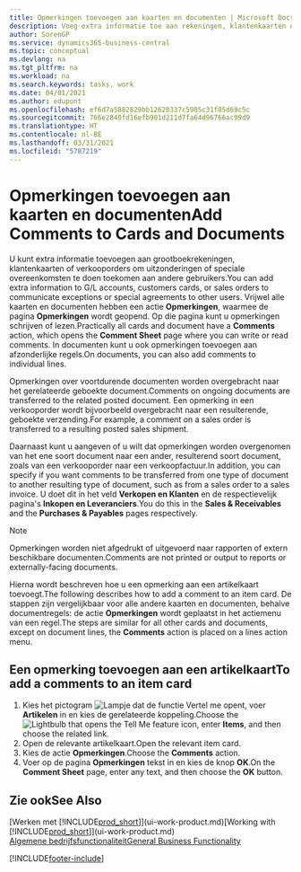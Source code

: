 ```yaml
---
title: Opmerkingen toevoegen aan kaarten en documenten | Microsoft Docs
description: Voeg extra informatie toe aan rekeningen, klantenkaarten of verkooporders om overeenkomsten, zoals een speciale prijs of leveringsmethode, te doen toekomen aan andere gebruikers.
author: SorenGP
ms.service: dynamics365-business-central
ms.topic: conceptual
ms.devlang: na
ms.tgt_pltfrm: na
ms.workload: na
ms.search.keywords: tasks, work
ms.date: 04/01/2021
ms.author: edupont
ms.openlocfilehash: ef6d7a5882829bb12620337c5985c31f85d69c5c
ms.sourcegitcommit: 766e2840fd16efb901d211d7fa64d96766ac99d9
ms.translationtype: HT
ms.contentlocale: nl-BE
ms.lasthandoff: 03/31/2021
ms.locfileid: "5787219"
---
```

# <a name="add-comments-to-cards-and-documents"></a><span data-ttu-id="b1dcb-103">Opmerkingen toevoegen aan kaarten en documenten</span><span class="sxs-lookup"><span data-stu-id="b1dcb-103">Add Comments to Cards and Documents</span></span>
<span data-ttu-id="b1dcb-104">U kunt extra informatie toevoegen aan grootboekrekeningen, klantenkaarten of verkooporders om uitzonderingen of speciale overeenkomsten te doen toekomen aan andere gebruikers.</span><span class="sxs-lookup"><span data-stu-id="b1dcb-104">You can add extra information to G/L accounts, customers cards, or sales orders to communicate exceptions or special agreements to other users.</span></span>
<span data-ttu-id="b1dcb-105">Vrijwel alle kaarten en documenten hebben een actie **Opmerkingen**, waarmee de pagina **Opmerkingen** wordt geopend. Op die pagina kunt u opmerkingen schrijven of lezen.</span><span class="sxs-lookup"><span data-stu-id="b1dcb-105">Practically all cards and document have a **Comments** action, which opens the **Comment Sheet** page where you can write or read comments.</span></span> <span data-ttu-id="b1dcb-106">In documenten kunt u ook opmerkingen toevoegen aan afzonderlijke regels.</span><span class="sxs-lookup"><span data-stu-id="b1dcb-106">On documents, you can also add comments to individual lines.</span></span>

<span data-ttu-id="b1dcb-107">Opmerkingen over voortdurende documenten worden overgebracht naar het gerelateerde geboekte document.</span><span class="sxs-lookup"><span data-stu-id="b1dcb-107">Comments on ongoing documents are transferred to the related posted document.</span></span> <span data-ttu-id="b1dcb-108">Een opmerking in een verkooporder wordt bijvoorbeeld overgebracht naar een resulterende, geboekte verzending.</span><span class="sxs-lookup"><span data-stu-id="b1dcb-108">For example, a comment on a sales order is transferred to a resulting posted sales shipment.</span></span>

<span data-ttu-id="b1dcb-109">Daarnaast kunt u aangeven of u wilt dat opmerkingen worden overgenomen van het ene soort document naar een ander, resulterend soort document, zoals van een verkooporder naar een verkoopfactuur.</span><span class="sxs-lookup"><span data-stu-id="b1dcb-109">In addition, you can specify if you want comments to be transferred from one type of document to another resulting type of document, such as from a sales order to a sales invoice.</span></span> <span data-ttu-id="b1dcb-110">U doet dit in het veld **Verkopen en Klanten** en de respectievelijk pagina's **Inkopen en Leveranciers**.</span><span class="sxs-lookup"><span data-stu-id="b1dcb-110">You do this in the **Sales & Receivables** and the **Purchases & Payables** pages respectively.</span></span>

> [!NOTE]
> <span data-ttu-id="b1dcb-111">Opmerkingen worden niet afgedrukt of uitgevoerd naar rapporten of extern beschikbare documenten.</span><span class="sxs-lookup"><span data-stu-id="b1dcb-111">Comments are not printed or output to reports or externally-facing documents.</span></span>

<span data-ttu-id="b1dcb-112">Hierna wordt beschreven hoe u een opmerking aan een artikelkaart toevoegt.</span><span class="sxs-lookup"><span data-stu-id="b1dcb-112">The following describes how to add a comment to an item card.</span></span> <span data-ttu-id="b1dcb-113">De stappen zijn vergelijkbaar voor alle andere kaarten en documenten, behalve documentregels: de actie **Opmerkingen** wordt geplaatst in het actiemenu van een regel.</span><span class="sxs-lookup"><span data-stu-id="b1dcb-113">The steps are similar for all other cards and documents, except on document lines, the **Comments** action is placed on a lines action menu.</span></span>

## <a name="to-add-a-comments-to-an-item-card"></a><span data-ttu-id="b1dcb-114">Een opmerking toevoegen aan een artikelkaart</span><span class="sxs-lookup"><span data-stu-id="b1dcb-114">To add a comments to an item card</span></span>
1. <span data-ttu-id="b1dcb-115">Kies het pictogram ![Lampje dat de functie Vertel me opent](media/ui-search/search_small.png "Vertel me wat u wilt doen"), voer **Artikelen** in en kies de gerelateerde koppeling.</span><span class="sxs-lookup"><span data-stu-id="b1dcb-115">Choose the ![Lightbulb that opens the Tell Me feature](media/ui-search/search_small.png "Tell me what you want to do") icon, enter **Items**, and then choose the related link.</span></span>
2. <span data-ttu-id="b1dcb-116">Open de relevante artikelkaart.</span><span class="sxs-lookup"><span data-stu-id="b1dcb-116">Open the relevant item card.</span></span>
3. <span data-ttu-id="b1dcb-117">Kies de actie **Opmerkingen**.</span><span class="sxs-lookup"><span data-stu-id="b1dcb-117">Choose the **Comments** action.</span></span>
4. <span data-ttu-id="b1dcb-118">Voer op de pagina **Opmerkingen** tekst in en kies de knop **OK**.</span><span class="sxs-lookup"><span data-stu-id="b1dcb-118">On the **Comment Sheet** page, enter any text, and then choose the **OK** button.</span></span>

## <a name="see-also"></a><span data-ttu-id="b1dcb-119">Zie ook</span><span class="sxs-lookup"><span data-stu-id="b1dcb-119">See Also</span></span>
<span data-ttu-id="b1dcb-120">[Werken met [!INCLUDE[prod_short](includes/prod_short.md)]](ui-work-product.md)</span><span class="sxs-lookup"><span data-stu-id="b1dcb-120">[Working with [!INCLUDE[prod_short](includes/prod_short.md)]](ui-work-product.md)</span></span>  
[<span data-ttu-id="b1dcb-121">Algemene bedrijfsfunctionaliteit</span><span class="sxs-lookup"><span data-stu-id="b1dcb-121">General Business Functionality</span></span>](ui-across-business-areas.md)


[!INCLUDE[footer-include](includes/footer-banner.md)]